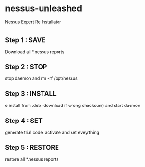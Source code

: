 # nessus-unleashed
Nessus Expert Re Installator

# 
## Step 1 : SAVE

Download all *.nessus reports

## Step 2 : STOP

stop daemon and rm -rf /opt/nessus

## Step 3 : INSTALL

e install from .deb (download if wrong checksum) and start daemon

## Step 4 : SET

generate trial code, activate and set eveyrthing

## Step 5 : RESTORE

restore all *.nessus reports